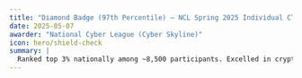 ```yaml
---
title: "Diamond Badge (97th Percentile) – NCL Spring 2025 Individual CTF"
date: 2025-05-07
awarder: "National Cyber League (Cyber Skyline)"
icon: hero/shield-check
summary: |
  Ranked top 3% nationally among ~8,500 participants. Excelled in cryptography, OSINT, exploitation, network analysis, web security, and password cracking.
---
```

